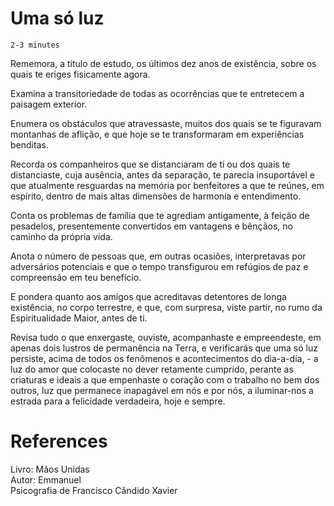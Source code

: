 # Uma só luz
`2-3 minutes`

Rememora, a título de estudo, os últimos dez anos de existência, sobre os quais te eriges fisicamente agora. 

Examina a transitoriedade de todas as ocorrências que te entretecem a paisagem exterior. 

Enumera os obstáculos que atravessaste, muitos dos quais se te figuravam montanhas de aflição, e que hoje se te transformaram em experiências benditas. 

Recorda os companheiros que se distanciaram de ti ou dos quais te distanciaste, cuja ausência, antes da separação, te parecia insuportável e que atualmente resguardas na memória por benfeitores a que te reúnes, em espírito, dentro de mais altas dimensões de harmonia e entendimento. 

Conta os problemas de família que te agrediam antigamente, à feição de pesadelos, presentemente convertidos em vantagens e bênçãos, no caminho da própria vida. 

Anota o número de pessoas que, em outras ocasiões, interpretavas por adversários potenciais e que o tempo transfigurou em refúgios de paz e compreensão em teu benefício. 

E pondera quanto aos amigos que acreditavas detentores de longa existência, no corpo terrestre, e que, com surpresa, viste partir, no rumo da Espiritualidade Maior, antes de ti. 

Revisa tudo o que enxergaste, ouviste, acompanhaste e empreendeste, em apenas dois lustros de permanência na Terra, e verificarás que uma só luz persiste, acima de todos os fenômenos e acontecimentos do dia-a-dia, - a luz do amor que colocaste no dever retamente cumprido, perante as criaturas e ideais a que empenhaste o coração com o trabalho no bem dos outros, luz que permanece inapagável em nós e por nós, a iluminar-nos a estrada para a felicidade verdadeira, hoje e sempre. 

# References
Livro: Mãos Unidas  
Autor: Emmanuel  
Psicografia de Francisco Cândido Xavier  
